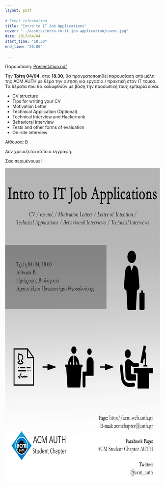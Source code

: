 ```yaml
---
layout: post

# Event information
title: "Intro to IT Job Applications"
cover: "../assets/intro-to-it-job-application/cover.jpg"
date: 2017/04/04
start_time: "18.30"
end_time: "20.00"

---
```


Παρουσίαση: [Presentation.pdf](../assets/intro-to-it-job-application/Presentation.pdf)

Την **Τρίτη 04/04**, στις **18.30**, θα πραγματοποιηθεί παρουσίαση από μέλη της ACM AUTH με θέμα την αίτηση για εργασία / πρακτική στον IT τομεα. Τα θέματα που θα καλυφθούν με βάση την προσωπική τους εμπειρία είναι:

* CV structure
* Tips for writing your CV
* Motivation Letter
* Technical Application (Optional)
* Technical Interview and Hackerrank
* Behavioral Interview
* Tests and other forms of evaluation
* On-site Interview

Αίθουσα: Β

Δεν χρειάζεται κάποια εγγραφή.

Σας περιμένουμε!

<p><a href="../assets/intro-to-it-job-application/poster.jpg"><img class="center" alt="intro-to-it-job-application-poster" height="1024" width="724" src="../assets/intro-to-it-job-application/poster.jpg"/></a></p>
